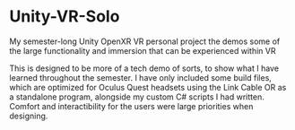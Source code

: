 # Unity-VR-Solo
My semester-long Unity OpenXR VR personal project the demos some of the large functionality and immersion that can be experienced within VR

This is designed to be more of a tech demo of sorts, to show what I have learned throughout the semester.
I have only included some build files, which are optimized for Oculus Quest headsets using the Link Cable OR as a standalone program, alongside my custom C# scripts I had written.
Comfort and interactibility for the users were large priorities when designing.
